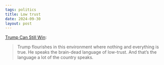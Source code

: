 ```yaml
---
tags: politics
title: Low trust
date: 2024-09-30
layout: post
---
```


[Trump Can Still Win](https://www.unpopularfront.news/p/trump-can-still-win): 

> Trump flourishes in this environment where nothing and everything is true. He speaks the brain-dead language of low-trust. And that’s the language a lot of the country speaks.